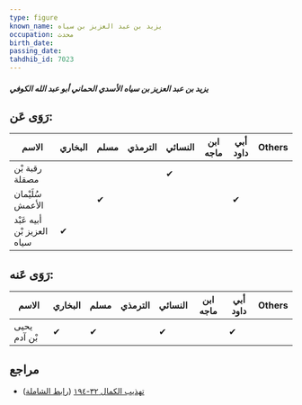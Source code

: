 ```yaml
---
type: figure
known_name: يزيد بن عبد العزيز بن سياه
occupation: محدث
birth_date:
passing_date:
tahdhib_id: 7023
---
```

##### يزيد بن عبد العزيز بن سياه الأسدي الحماني أبو عبد الله الكوفي

## رَوَى عَن:
| الاسم                      | البخاري | مسلم | الترمذي | النسائي | ابن ماجه | أبي داود | Others |
| -------------------------- | ------- | ---- | ------- | ------- | -------- | -------- | ------ |
| رقبة بْن مصقلة             |         |      |         | ✔       |          |          |        |
| سُلَيْمان الأعمش           |         | ✔    |         |         |          | ✔        |        |
| أبيه عَبْد العزيز بْن سياه | ✔       |      |         |         |          |          |        |
## رَوَى عَنه:
| الاسم        | البخاري | مسلم | الترمذي | النسائي | ابن ماجه | أبي داود | Others |
| ------------ | ------- | ---- | ------- | ------- | -------- | -------- | ------ |
| يحيى بْن آدم | ✔       | ✔    |         | ✔       |          | ✔        |        |
## مراجع
- [تهذيب الكمال ٣٢-١٩٤](obsidian://open?vault=Tahdhib-al-Kamal&file=Figures/٧٠٢٣-يزيد%20بن%20عبد%20العزيز%20بن%20سياه%20الأسدي%20الحماني%20أبو%20عبد%20الله%20الكوفي) ([رابط الشاملة](https://shamela.ws/book/3722/17308))